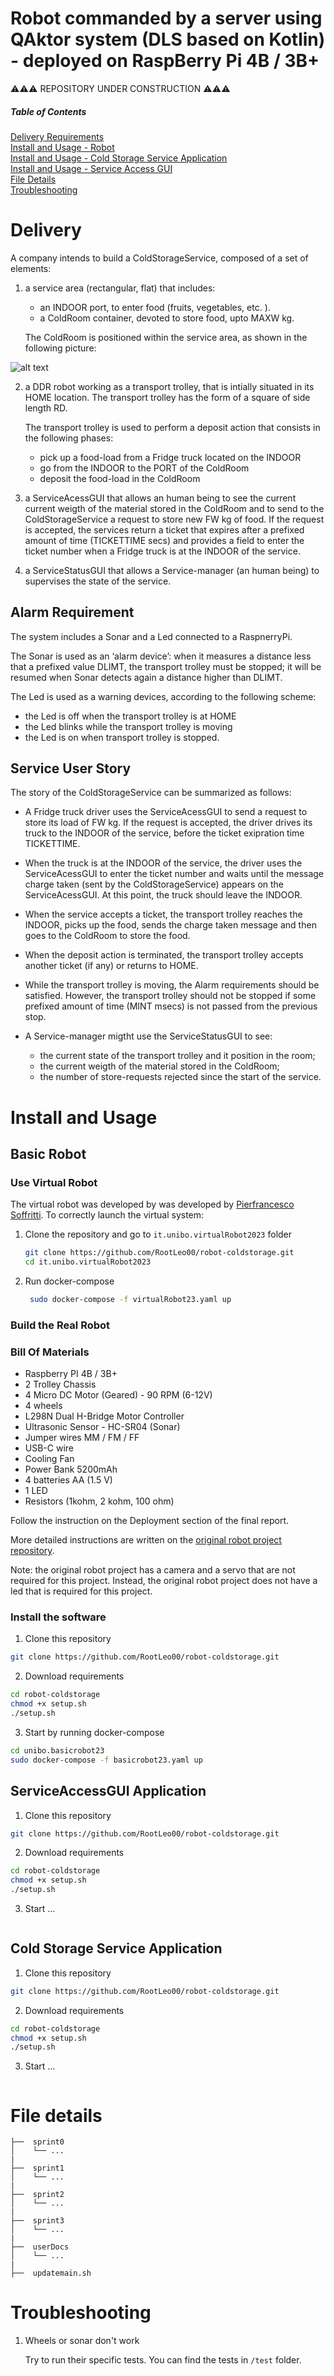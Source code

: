 # Robot commanded by a server using QAktor system (DLS based on Kotlin) - deployed on RaspBerry Pi 4B / 3B+
⚠️⚠️⚠️ REPOSITORY UNDER CONSTRUCTION ⚠️⚠️⚠️

##### Table of Contents  
[Delivery Requirements](#delivery)  
[Install and Usage - Robot](#basic-robot)  
[Install and Usage - Cold Storage Service Application](#cold-storage-service-application)  
[Install and Usage - Service Access GUI](#serviceaccessgui-application)  
[File Details](#file-details)  
[Troubleshooting](#troubleshooting)  


# Delivery
A company intends to build a ColdStorageService, composed of a set of elements:

1. a service area (rectangular, flat) that includes:
    - an INDOOR port, to enter food (fruits, vegetables, etc. ).
    - a ColdRoom container, devoted to store food, upto MAXW kg.

    The ColdRoom is positioned within the service area, as shown in the following picture:

![alt text](./images/ColdStorageServiceRoomAnnoted.PNG)

2. a DDR robot working as a transport trolley, that is intially situated in its HOME location. The transport trolley has the form of a square of side length RD.

    The transport trolley is used to perform a deposit action that consists in the following phases:

    -  pick up a food-load from a Fridge truck located on the INDOOR
    - go from the INDOOR to the PORT of the ColdRoom
    - deposit the food-load in the ColdRoom

3. a ServiceAcessGUI that allows an human being to see the current current weigth of the material stored in the ColdRoom and to send to the ColdStorageService a request to store new FW kg of food. If the request is accepted, the services return a ticket that expires after a prefixed amount of time (TICKETTIME secs) and provides a field to enter the ticket number when a Fridge truck is at the INDOOR of the service.

4. a ServiceStatusGUI that allows a Service-manager (an human being) to supervises the state of the service.

## Alarm Requirement
The system includes a Sonar and a Led connected to a RaspnerryPi.

The Sonar is used as an ‘alarm device’: when it measures a distance less that a prefixed value DLIMT, the transport trolley must be stopped; it will be resumed when Sonar detects again a distance higher than DLIMT.

The Led is used as a warning devices, according to the following scheme:

- the Led is off when the transport trolley is at HOME
- the Led blinks while the transport trolley is moving
- the Led is on when transport trolley is stopped.

## Service User Story
The story of the ColdStorageService can be summarized as follows:

- A Fridge truck driver uses the ServiceAcessGUI to send a request to store its load of FW kg. If the request is accepted, the driver drives its truck to the INDOOR of the service, before the ticket exipration time TICKETTIME.

- When the truck is at the INDOOR of the service, the driver uses the ServiceAcessGUI to enter the ticket number and waits until the message charge taken (sent by the ColdStorageService) appears on the ServiceAcessGUI. At this point, the truck should leave the INDOOR.

- When the service accepts a ticket, the transport trolley reaches the INDOOR, picks up the food, sends the charge taken message and then goes to the ColdRoom to store the food.

- When the deposit action is terminated, the transport trolley accepts another ticket (if any) or returns to HOME.

- While the transport trolley is moving, the Alarm requirements should be satisfied. However, the transport trolley should not be stopped if some prefixed amount of time (MINT msecs) is not passed from the previous stop.

- A Service-manager migtht use the ServiceStatusGUI to see:
    - the current state of the transport trolley and it position in the room;
    - the current weigth of the material stored in the ColdRoom;
    - the number of store-requests rejected since the start of the service.


# Install and Usage
## Basic Robot
### **Use Virtual Robot**
The virtual robot was developed by was developed by [Pierfrancesco Soffritti](https://pierfrancescosoffritti.com/).
To correctly launch the virtual system:

1. Clone the repository and go to ```it.unibo.virtualRobot2023``` folder
    ```bash
    git clone https://github.com/RootLeo00/robot-coldstorage.git
    cd it.unibo.virtualRobot2023
    ```

2. Run docker-compose
   ```bash
    sudo docker-compose -f virtualRobot23.yaml up
   ```

### **Build the Real Robot**

### Bill Of Materials
- Raspberry PI 4B / 3B+
- 2 Trolley Chassis
- 4 Micro DC Motor (Geared) - 90 RPM (6-12V)
- 4 wheels
- L298N Dual H-Bridge Motor Controller
- Ultrasonic Sensor - HC-SR04 (Sonar)
- Jumper wires MM / FM / FF
- USB-C wire
- Cooling Fan
- Power Bank 5200mAh
- 4 batteries AA (1.5 V)
- 1 LED
- Resistors (1kohm, 2 kohm, 100 ohm)

Follow the instruction on the Deployment section of the final report.

More detailed instructions are written on the [original robot project repository](https://github.com/RootLeo00/robot-wheelly-object-detection).

Note: the original robot project has a camera and a servo that are not required for this project. Instead, the original robot project does not have a led that is required for this project.

### Install the software
1. Clone this repository
```bash
git clone https://github.com/RootLeo00/robot-coldstorage.git
```
2. Download requirements
```bash
cd robot-coldstorage
chmod +x setup.sh
./setup.sh
```

3. Start by running docker-compose
```bash
cd unibo.basicrobot23
sudo docker-compose -f basicrobot23.yaml up
```

## ServiceAccessGUI Application
1. Clone this repository
```bash
git clone https://github.com/RootLeo00/robot-coldstorage.git
```
2. Download requirements
```bash
cd robot-coldstorage
chmod +x setup.sh
./setup.sh
```

3. Start ...
```bash
```



## Cold Storage Service Application
1. Clone this repository
```bash
git clone https://github.com/RootLeo00/robot-coldstorage.git
```
2. Download requirements
```bash
cd robot-coldstorage
chmod +x setup.sh
./setup.sh
```

3. Start ...
```bash
```


# File details
```
├──  sprint0  
│    └── ...
|
├──  sprint1  
│    └── ...
|
├──  sprint2  
│    └── ...
|
├──  sprint3  
│    └── ...
|
├──  userDocs  
│    └── ...
|
├──  updatemain.sh  
```

# Troubleshooting
1. Wheels or sonar don't work
   
   Try to run their specific tests. You can find the tests in ```/test``` folder.
